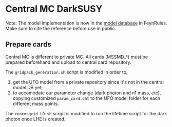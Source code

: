 # Central MC DarkSUSY 
Note: The model implementation is now in the [model database](https://feynrules.irmp.ucl.ac.be/wiki/MSSMD) in FeynRules. Make sure to cite the reference before use in public.

## Prepare cards
Central MC is different to private MC. 
All cards (MSSMD_\*) must be prepared beforehand and upload to central card repository. 

The `gridpack_generation.sh` script is modified in order to, 
1) get the UFO model from a private repository since it's not in the central model DB yet; 
2) to accomodate our parameter change (dark photon and n1 mass, etc), copying customized `param_card.dat` to the UFO model folder for each different mass points. 

The `runcmsgrid_LO.sh` script is modified to run the lifetime script for the dark photon once LHE is created.
